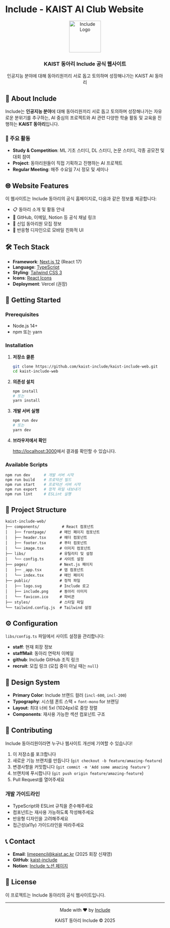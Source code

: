 # Include - KAIST AI Club Website

<div align="center">
  <img src="public/logo.svg" alt="Include Logo" width="100" height="100">
  <h3>KAIST 동아리 Include 공식 웹사이트</h3>
  <p>인공지능 분야에 대해 동아리원끼리 서로 돕고 토의하며 성장해나가는 KAIST AI 동아리</p>
</div>

## 📖 About Include

Include는 **인공지능 분야**에 대해 동아리원끼리 서로 돕고 토의하며 성장해나가는 자유로운 분위기를 추구하는, AI 중심의 프로젝트와 AI 관련 다양한 학술 활동 및 교육을 진행하는 **KAIST 동아리**입니다.

### 🎯 주요 활동
- **Study & Competition**: ML 기초 스터디, DL 스터디, 논문 스터디, 각종 공모전 및 대회 참여
- **Project**: 동아리원들이 직접 기획하고 진행하는 AI 프로젝트
- **Regular Meeting**: 매주 수요일 7시 정모 및 세미나

## 🌐 Website Features

이 웹사이트는 Include 동아리의 공식 홈페이지로, 다음과 같은 정보를 제공합니다:

- 📋 동아리 소개 및 활동 안내
- 🔗 GitHub, 이메일, Notion 등 공식 채널 링크
- 📝 신입 동아리원 모집 정보
- 📱 반응형 디자인으로 모바일 친화적 UI

## 🛠 Tech Stack

- **Framework**: [Next.js 12](https://nextjs.org/) (React 17)
- **Language**: [TypeScript](https://www.typescriptlang.org/)
- **Styling**: [Tailwind CSS 3](https://tailwindcss.com/)
- **Icons**: [React Icons](https://react-icons.github.io/react-icons/)
- **Deployment**: Vercel (권장)

## 🚀 Getting Started

### Prerequisites

- Node.js 14+ 
- npm 또는 yarn

### Installation

1. **저장소 클론**
   ```bash
   git clone https://github.com/kaist-include/kaist-include-web.git
   cd kaist-include-web
   ```

2. **의존성 설치**
   ```bash
   npm install
   # 또는
   yarn install
   ```

3. **개발 서버 실행**
   ```bash
   npm run dev
   # 또는
   yarn dev
   ```

4. **브라우저에서 확인**
   
   [http://localhost:3000](http://localhost:3000)에서 결과를 확인할 수 있습니다.

### Available Scripts

```bash
npm run dev      # 개발 서버 시작
npm run build    # 프로덕션 빌드
npm run start    # 프로덕션 서버 시작
npm run export   # 정적 파일 내보내기
npm run lint     # ESLint 실행
```

## 📁 Project Structure

```
kaist-include-web/
├── components/          # React 컴포넌트
│   ├── frontpage/      # 메인 페이지 컴포넌트
│   ├── header.tsx      # 헤더 컴포넌트
│   ├── footer.tsx      # 푸터 컴포넌트
│   └── image.tsx       # 이미지 컴포넌트
├── libs/               # 유틸리티 및 설정
│   └── config.ts       # 사이트 설정
├── pages/              # Next.js 페이지
│   ├── _app.tsx        # 앱 컴포넌트
│   └── index.tsx       # 메인 페이지
├── public/             # 정적 파일
│   ├── logo.svg        # Include 로고
│   ├── include.png     # 동아리 이미지
│   └── favicon.ico     # 파비콘
├── styles/             # 스타일 파일
└── tailwind.config.js  # Tailwind 설정
```

## ⚙️ Configuration

`libs/config.ts` 파일에서 사이트 설정을 관리합니다:

- **staff**: 현재 회장 정보
- **staffMail**: 동아리 연락처 이메일
- **github**: Include GitHub 조직 링크
- **recruit**: 모집 링크 (모집 중이 아닐 때는 `null`)

## 🎨 Design System

- **Primary Color**: Include 브랜드 컬러 (`incl-600`, `incl-200`)
- **Typography**: 시스템 폰트 스택 + `font-mono` for 브랜딩
- **Layout**: 최대 너비 5xl (1024px)로 중앙 정렬
- **Components**: 재사용 가능한 섹션 컴포넌트 구조

## 🤝 Contributing

Include 동아리원이라면 누구나 웹사이트 개선에 기여할 수 있습니다!

1. 이 저장소를 포크합니다
2. 새로운 기능 브랜치를 만듭니다 (`git checkout -b feature/amazing-feature`)
3. 변경사항을 커밋합니다 (`git commit -m 'Add some amazing feature'`)
4. 브랜치에 푸시합니다 (`git push origin feature/amazing-feature`)
5. Pull Request를 열어주세요

### 개발 가이드라인

- TypeScript와 ESLint 규칙을 준수해주세요
- 컴포넌트는 재사용 가능하도록 작성해주세요
- 반응형 디자인을 고려해주세요
- 접근성(a11y) 가이드라인을 따라주세요

## 📞 Contact

- **Email**: limepencil@kaist.ac.kr (2025 회장 신재영)
- **GitHub**: [kaist-include](https://github.com/kaist-include/)
- **Notion**: [Include 노션 페이지](https://include-kaist.notion.site/)

## 📄 License

이 프로젝트는 Include 동아리의 공식 웹사이트입니다.

---

<div align="center">
  <p>Made with ❤️ by <a href="https://github.com/kaist-include/">Include</a></p>
  <p>KAIST 동아리 Include © 2025</p>
</div>

